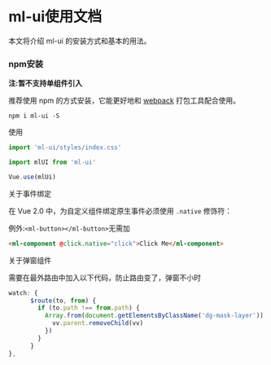 # ml-ui使用文档
本文将介绍 ml-ui 的安装方式和基本的用法。

### npm安装

<strong>注:暂不支持单组件引入</strong>

推荐使用 npm 的方式安装，它能更好地和 [webpack](https://webpack.js.org/) 打包工具配合使用。
```npm
npm i ml-ui -S
```

使用
```js
import 'ml-ui/styles/index.css'

import mlUI from 'ml-ui'

Vue.use(mlUi)
```



关于事件绑定

在 Vue 2.0 中，为自定义组件绑定原生事件必须使用 `.native` 修饰符：

例外:`<ml-button></ml-button>`无需加

```html
<ml-component @click.native="click">Click Me</ml-component>
```

关于弹窗组件

需要在最外路由中加入以下代码，防止路由变了，弹窗不小时
```js
watch: {
      $route(to, from) {
        if (to.path !== from.path) {
          Array.from(document.getElementsByClassName('dg-mask-layer')).forEach(vv => {
            vv.parent.removeChild(vv)
          })
        }
      }
},
```